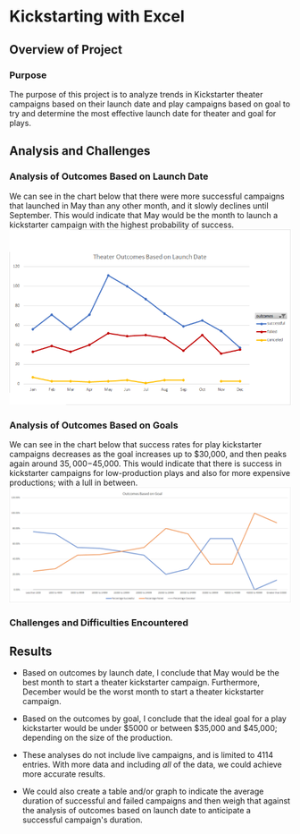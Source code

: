 # Kickstarting with Excel

## Overview of Project

### Purpose
The purpose of this project is to analyze trends in Kickstarter theater campaigns based on their launch date and play campaigns based on goal to try and determine the most effective launch date for theater and goal for plays.
## Analysis and Challenges
### Analysis of Outcomes Based on Launch Date
We can see in the chart below that there were more successful campaigns that launched in May than any other month, and it slowly declines until September. This would indicate that May would be the month to launch a kickstarter campaign with the highest probability of success.
![Outcomes Based on Launch Date](resources/Theater_Outcomes_vs_Launch.png)
### Analysis of Outcomes Based on Goals
We can see in the chart below that success rates for play kickstarter campaigns decreases as the goal increases up to $30,000, and then peaks again around $35,000-$45,000. This would indicate that there is success in kickstarter campaigns for low-production plays and also for more expensive productions; with a lull in between.
![Outcomes Based on Goals](resources/Outcomes_vs_Goals.png)
### Challenges and Difficulties Encountered

## Results

- Based on outcomes by launch date, I conclude that May would be the best month to start a theater kickstarter campaign. Furthermore, December would be the worst month to start a theater kickstarter campaign.

- Based on the outcomes by goal, I conclude that the ideal goal for a play kickstarter would be under $5000 or between $35,000 and $45,000; depending on the size of the production.

- These analyses do not include live campaigns, and is limited to 4114 entries. With more data and including *all* of the data, we could achieve more accurate results.

- We could also create a table and/or graph to indicate the average duration of successful and failed campaigns and then weigh that against the analysis of outcomes based on launch date to anticipate a successful campaign's duration.
